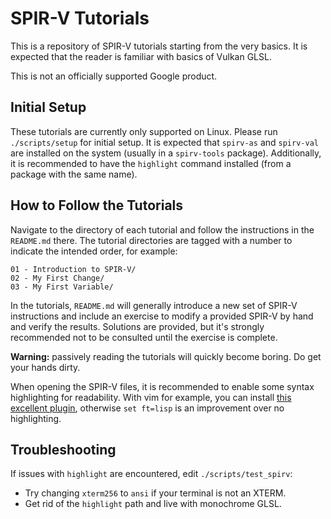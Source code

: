 # SPIR-V Tutorials

This is a repository of SPIR-V tutorials starting from the very basics.  It is expected that the
reader is familiar with basics of Vulkan GLSL.

This is not an officially supported Google product.

## Initial Setup

These tutorials are currently only supported on Linux.  Please run `./scripts/setup` for initial
setup.  It is expected that `spirv-as` and `spirv-val` are installed on the system (usually in a
`spirv-tools` package).  Additionally, it is recommended to have the `highlight` command installed
(from a package with the same name).

## How to Follow the Tutorials

Navigate to the directory of each tutorial and follow the instructions in the `README.md` there.
The tutorial directories are tagged with a number to indicate the intended order, for example:

    01 - Introduction to SPIR-V/
    02 - My First Change/
    03 - My First Variable/

In the tutorials, `README.md` will generally introduce a new set of SPIR-V instructions and include
an exercise to modify a provided SPIR-V by hand and verify the results.  Solutions are provided, but
it's strongly recommended not to be consulted until the exercise is complete.

**Warning:** passively reading the tutorials will quickly become boring.  Do get your hands dirty.

When opening the SPIR-V files, it is recommended to enable some syntax highlighting for readability.
With vim for example, you can install [this excellent plugin][1], otherwise `set ft=lisp` is an
improvement over no highlighting.

[1]: https://github.com/kbenzie/vim-spirv

## Troubleshooting

If issues with `highlight` are encountered, edit `./scripts/test_spirv`:

- Try changing `xterm256` to `ansi` if your terminal is not an XTERM.
- Get rid of the `highlight` path and live with monochrome GLSL.
